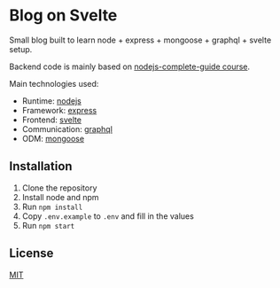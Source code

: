 # Blog on Svelte

Small blog built to learn node + express + mongoose + graphql + svelte setup.

Backend code is mainly based on [nodejs-complete-guide course](https://www.udemy.com/course/nodejs-the-complete-guide/).

Main technologies used:
- Runtime: [nodejs](https://nodejs.org/)
- Framework: [express](https://expressjs.com/)
- Frontend: [svelte](https://svelte.dev/)
- Communication: [graphql](https://graphql.org/)
- ODM: [mongoose](https://mongoosejs.com/)

## Installation

1. Clone the repository
2. Install node and npm
3. Run `npm install`
4. Copy `.env.example` to `.env` and fill in the values
5. Run `npm start`

## License
[MIT](https://choosealicense.com/licenses/mit/)

